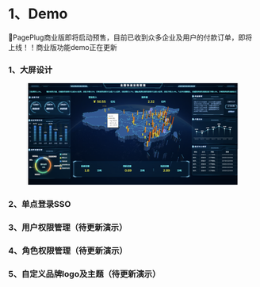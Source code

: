 # 1、Demo

📣PagePlug商业版即将启动预售，目前已收到众多企业及用户的付款订单，即将上线！！商业版功能demo正在更新



### 1、大屏设计

<figure><img src="../.gitbook/assets/image (18) (1) (1) (2).png" alt=""><figcaption></figcaption></figure>

### 2、单点登录SSO









### 3、用户权限管理（待更新演示）











### 4、角色权限管理（待更新演示）

&#x20; &#x20;







### 5、自定义品牌logo及主题（待更新演示）

&#x20;&#x20;








